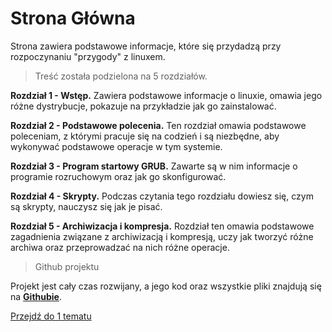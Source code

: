 # Strona Główna

Strona zawiera podstawowe informacje, które się przydadzą przy rozpoczynaniu "przygody" z linuxem.

> Treść została podzielona na 5 rozdziałów.

**Rozdział 1 - Wstęp.** Zawiera podstawowe informacje o linuxie, omawia jego różne dystrybucje, pokazuje na przykładzie jak go zainstalować.

**Rozdział 2 - Podstawowe polecenia.** Ten rozdział omawia podstawowe poleceniam, z którymi pracuje się na codzień i są niezbędne, aby wykonywać podstawowe operacje w tym systemie.

**Rozdział 3 - Program startowy GRUB.** Zawarte są w nim informacje o programie rozruchowym oraz jak go skonfigurować.

**Rozdział 4 - Skrypty.** Podczas czytania tego rozdziału dowiesz się, czym są skrypty, nauczysz się jak je pisać.

**Rozdział 5 - Archiwizacja i kompresja.** Rozdział ten omawia podstawowe zagadnienia związane z archiwizacją i kompresją, uczy jak tworzyć różne archiwa oraz przeprowadzać na nich różne operacje.

> Github projektu

Projekt jest cały czas rozwijany, a jego kod oraz wszystkie pliki znajdują się na [**Githubie**](https://github.com/SGdevSpace/linux-web "Repozytorium").


[Przejdź do 1 tematu](/content/r1/t1)
